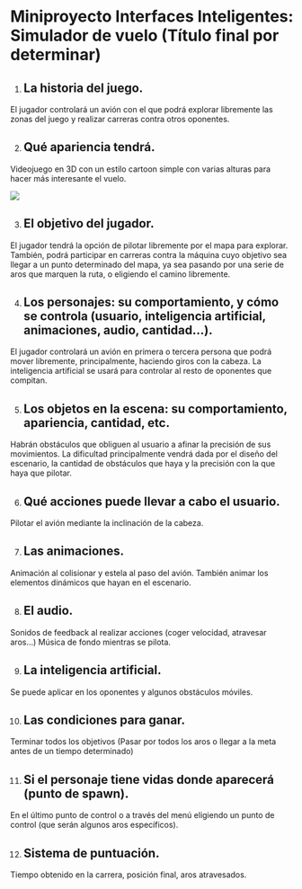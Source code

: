# Miniproyecto Interfaces Inteligentes: Simulador de vuelo (Título final por determinar)

1.  ## La historia del juego.
    
El jugador controlará un avión con el que podrá explorar libremente las zonas del juego y realizar carreras contra otros oponentes.

2.  ## Qué apariencia tendrá.
    
Videojuego en 3D con un estilo cartoon simple con varias alturas para hacer más interesante el vuelo.

![](https://lh5.googleusercontent.com/qbX_zOyQfHvKGjnhqps5gRPQrAnOfciYQe-K7gd9r1_--GzHuP-C19bHX6hzP6-ek-trcUpSrconn7Z0n1oHFduJnEMBKCNXpF7wWJS_7_iN134QI3X7dPI8gfM07udrOoB3bAJ5)

3. ## El objetivo del jugador.
    
El jugador tendrá la opción de pilotar libremente por el mapa para explorar. También, podrá participar en carreras contra la máquina cuyo objetivo sea llegar a un punto determinado del mapa, ya sea pasando por una serie de aros que marquen la ruta, o eligiendo el camino libremente.

4.  ## Los personajes: su comportamiento, y cómo se controla (usuario, inteligencia artificial, animaciones, audio, cantidad...).
    
El jugador controlará un avión en primera o tercera persona que podrá mover libremente, principalmente, haciendo giros con la cabeza. La inteligencia artificial se usará para controlar al resto de oponentes que compitan.

5.  ## Los objetos en la escena: su comportamiento, apariencia, cantidad, etc.
    
Habrán obstáculos que obliguen al usuario a afinar la precisión de sus movimientos. La dificultad principalmente vendrá dada por el diseño del escenario, la cantidad de obstáculos que haya y la precisión con la que haya que pilotar.

6.  ## Qué acciones puede llevar a cabo el usuario.
    
Pilotar el avión mediante la inclinación de la cabeza.

7.  ## Las animaciones.
    
Animación al colisionar y estela al paso del avión.
También animar los elementos dinámicos que hayan en el escenario.

8.  ## El audio.
    
Sonidos de feedback al realizar acciones (coger velocidad, atravesar aros...)
Música de fondo mientras se pilota.

9.  ## La inteligencia artificial.
    
Se puede aplicar en los oponentes y algunos obstáculos móviles.

10.  ## Las condiciones para ganar.
    
Terminar todos los objetivos (Pasar por todos los aros o llegar a la meta antes de un tiempo determinado)

11.  ## Si el personaje tiene vidas donde aparecerá (punto de spawn).
    
En el último punto de control o a través del menú eligiendo un punto de control (que serán algunos aros específicos).

12.  ## Sistema de puntuación.
  
Tiempo obtenido en la carrera, posición final, aros atravesados.
